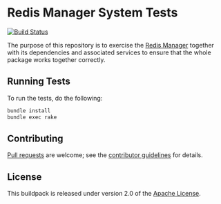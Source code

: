 # Redis Manager System Tests
[![Build Status](https://travis-ci.org/gopivotal/redis-manager-system-test.png?branch=master)](https://travis-ci.org/gopivotal/redis-manager-system-test)

The purpose of this repository is to exercise the [Redis Manager][] together with its dependencies and associated services to ensure that the whole package works together correctly.

## Running Tests
To run the tests, do the following:

```bash
bundle install
bundle exec rake
```

## Contributing
[Pull requests][] are welcome; see the [contributor guidelines][] for details.

## License
This buildpack is released under version 2.0 of the [Apache License][].

[Apache License]: http://www.apache.org/licenses/LICENSE-2.0
[contributor guidelines]: CONTRIBUTING.md
[Pull requests]: http://help.github.com/send-pull-requests
[Redis Manager]: https://github.com/gopivotal/redis-manager
